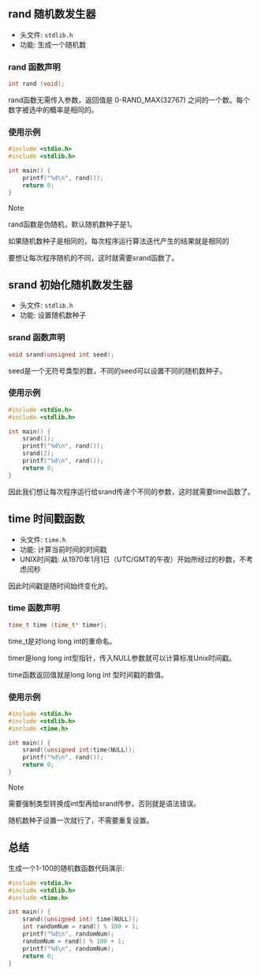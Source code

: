 ## rand 随机数发生器
- 头文件: `stdlib.h`
- 功能: 生成一个随机数

### rand 函数声明
```c
int rand (void);
```
rand函数无需传入参数，返回值是 0-RAND_MAX(32767) 之间的一个数。每个数字被选中的概率是相同的。

### 使用示例
```c
#include <stdio.h>
#include <stdlib.h>

int main() {
    printf("%d\n", rand());
    return 0;
}
```

> [!NOTE]
> rand函数是伪随机，默认随机数种子是1。
>
> 如果随机数种子是相同的，每次程序运行算法迭代产生的结果就是相同的

要想让每次程序随机的不同，这时就需要srand函数了。


## srand 初始化随机数发生器
- 头文件: `stdlib.h`
- 功能: 设置随机数种子

### srand 函数声明
```c
void srand(unsigned int seed);
```
seed是一个无符号类型的数，不同的seed可以设置不同的随机数种子。

### 使用示例
```c
#include <stdio.h>
#include <stdlib.h>

int main() {
    srand(1);
    printf("%d\n", rand());
    srand(2);
    printf("%d\n", rand());
    return 0;
}
```

因此我们想让每次程序运行给srand传递个不同的参数，这时就需要time函数了。


## time 时间戳函数
- 头文件: `time.h`
- 功能: 计算当前时间的时间戳
- UNIX时间戳: 从1970年1月1日（UTC/GMT的午夜）开始所经过的秒数，不考虑闰秒

因此时间戳是随时间始终变化的。

### time 函数声明
```c
time_t time (time_t* timer);
```
time_t是对long long int的重命名。

timer是long long int型指针，传入NULL参数就可以计算标准Unix时间戳。

time函数返回值就是long long int 型时间戳的数值。

### 使用示例
```c
#include <stdio.h>
#include <stdlib.h>
#include <time.h>

int main() {
    srand((unsigned int)time(NULL));
    printf("%d\n", rand());
    return 0;
}
```

> [!NOTE]
> 需要强制类型转换成int型再给srand传参，否则就是语法错误。
>
> 随机数种子设置一次就行了，不需要重复设置。


## 总结
生成一个1-100的随机数函数代码演示:
```c
#include <stdio.h>
#include <stdlib.h>
#include <time.h>

int main() {
    srand((unsigned int) time(NULL));
    int randomNum = rand() % 100 + 1;
    printf("%d\n", randomNum);
    randomNum = rand() % 100 + 1;
    printf("%d\n", randomNum);
    return 0;
}
```

<!-- ##{"script":"<script src='https://blog.meekdai.com/Gmeek/plugins/articletoc.js'></script>"}## -->